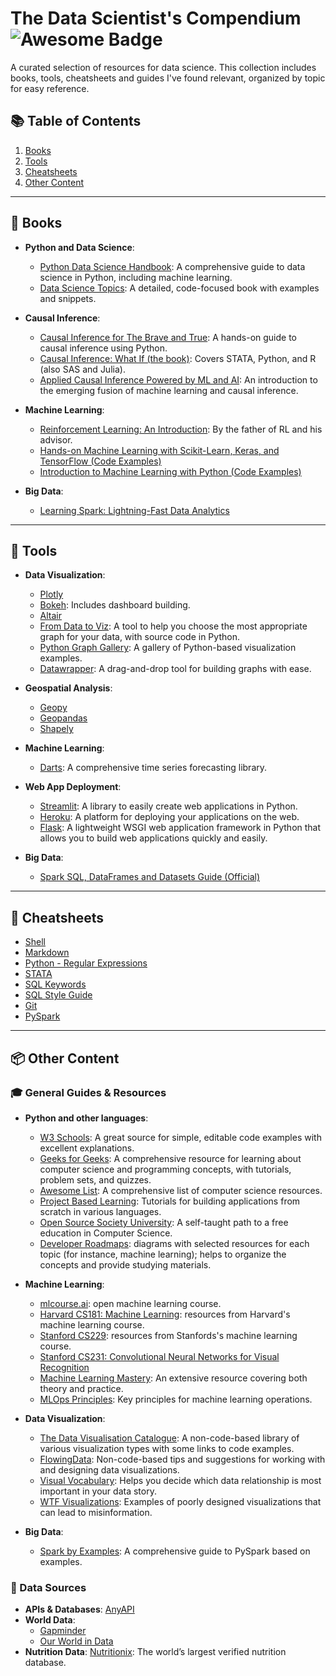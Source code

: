 # The Data Scientist's Compendium <img src="https://cdn.rawgit.com/sindresorhus/awesome/d7305f38d29fed78fa85652e3a63e154dd8e8829/media/badge.svg" alt="Awesome Badge"/>

A curated selection of resources for data science. This collection includes books, tools, cheatsheets and guides I've found relevant, organized by topic for easy reference.


## 📚 Table of Contents
1. [Books](#books)
2. [Tools](#tools)
3. [Cheatsheets](#cheatsheets)
4. [Other Content](#other-content)

---

## <a name="books"></a> 📖 Books

- **Python and Data Science**:
  - [Python Data Science Handbook](https://jakevdp.github.io/PythonDataScienceHandbook/): A comprehensive guide to data science in Python, including machine learning.
  - [Data Science Topics](https://datascience.oneoffcoder.com/index.html): A detailed, code-focused book with examples and snippets.
  
- **Causal Inference**:
  - [Causal Inference for The Brave and True](https://matheusfacure.github.io/python-causality-handbook/landing-page.html): A hands-on guide to causal inference using Python.
  - [Causal Inference: What If (the book)](https://www.hsph.harvard.edu/miguel-hernan/causal-inference-book/): Covers STATA, Python, and R (also SAS and Julia).
  - [Applied Causal Inference Powered by ML and AI](https://arxiv.org/abs/2403.02467): An introduction to the emerging fusion of machine learning and causal inference.

- **Machine Learning**:
  - [Reinforcement Learning: An Introduction](http://incompleteideas.net/book/the-book-2nd.html): By the father of RL and his advisor.
  - [Hands-on Machine Learning with Scikit-Learn, Keras, and TensorFlow (Code Examples)](https://github.com/ageron/handson-ml2)
  - [Introduction to Machine Learning with Python (Code Examples)](https://github.com/amueller/introduction_to_ml_with_python)

- **Big Data**:
  - [Learning Spark: Lightning-Fast Data Analytics](https://pages.databricks.com/rs/094-YMS-629/images/LearningSpark2.0.pdf)

---

## <a name="tools"></a> 🔨 Tools

- **Data Visualization**:
  - [Plotly](https://plotly.com/python/)
  - [Bokeh](https://bokeh.org/): Includes dashboard building.
  - [Altair](https://altair-viz.github.io/)
  - [From Data to Viz](https://www.data-to-viz.com/): A tool to help you choose the most appropriate graph for your data, with source code in Python.
  - [Python Graph Gallery](https://python-graph-gallery.com/): A gallery of Python-based visualization examples.
  - [Datawrapper](https://app.datawrapper.de/chart/rweXo/upload): A drag-and-drop tool for building graphs with ease.

- **Geospatial Analysis**:
  - [Geopy](https://geopy.readthedocs.io/en/stable/)
  - [Geopandas](https://geopandas.org/en/stable/docs/user_guide/data_structures.html)
  - [Shapely](https://shapely.readthedocs.io/en/stable/manual.html#points)

- **Machine Learning**:
  - [Darts](https://unit8co.github.io/darts/#): A comprehensive time series forecasting library.

- **Web App Deployment**:
  - [Streamlit](https://docs.streamlit.io/): A library to easily create web applications in Python.
  - [Heroku](https://devcenter.heroku.com/): A platform for deploying your applications on the web.
  - [Flask](https://flask.palletsprojects.com/en/2.0.x/): A lightweight WSGI web application framework in Python that allows you to build web applications quickly and easily.

- **Big Data**:
  - [Spark SQL, DataFrames and Datasets Guide (Official)](https://spark.apache.org/docs/3.3.0/sql-programming-guide.html)

---

## <a name="cheatsheets"></a> 🙈 Cheatsheets

- [Shell](https://oit.ua.edu/wp-content/uploads/2020/12/Linux_bash_cheat_sheet-1.pdf)
- [Markdown](https://github.com/adam-p/markdown-here/wiki/Markdown-Cheatsheet)
- [Python - Regular Expressions](https://www.dataquest.io/wp-content/uploads/2019/03/python-regular-expressions-cheat-sheet.pdf)
- [STATA](https://www.stata.com/bookstore/statacheatsheets.pdf)
- [SQL Keywords](https://www.w3schools.com/sql/sql_ref_keywords.asp)
- [SQL Style Guide](https://www.sqlstyle.guide/)
- [Git](https://education.github.com/git-cheat-sheet-education.pdf)
- [PySpark](https://www.datacamp.com/cheat-sheet/pyspark-cheat-sheet-spark-in-python)

---

## <a name="other-content"></a> 📦 Other Content

### 🎓 General Guides & Resources

- **Python and other languages**:
  - [W3 Schools](https://www.w3schools.com/python/default.asp): A great source for simple, editable code examples with excellent explanations.
  - [Geeks for Geeks](https://www.geeksforgeeks.org/): A comprehensive resource for learning about computer science and programming concepts, with tutorials, problem sets, and quizzes.
  - [Awesome List](https://github.com/sindresorhus/awesome/blob/main/readme.md): A comprehensive list of computer science resources.
  - [Project Based Learning](https://github.com/practical-tutorials/project-based-learning?utm_source=pocket_mylist): Tutorials for building applications from scratch in various languages.
  - [Open Source Society University](https://github.com/ossu/computer-science#introduction-to-computer-science): A self-taught path to a free education in Computer Science.
  - [Developer Roadmaps](https://roadmap.sh/roadmaps): diagrams with selected resources for each topic (for instance, machine learning); helps to organize the concepts and provide studying materials.

- **Machine Learning**:
  - [mlcourse.ai](https://mlcourse.ai/book/#): open machine learning course.
  - [Harvard CS181: Machine Learning](https://harvard-ml-courses.github.io/cs181-web/): resources from Harvard's machine learning course.
  - [Stanford CS229](https://cs229.stanford.edu/): resources from Stanfords's machine learning course.
  - [Stanford CS231: Convolutional Neural Networks for Visual Recognition](https://cs231n.github.io/)
  - [Machine Learning Mastery](https://machinelearningmastery.com/start-here/#getstarted): An extensive resource covering both theory and practice.
  - [MLOps Principles](https://ml-ops.org/content/mlops-principles): Key principles for machine learning operations.

- **Data Visualization**:
  - [The Data Visualisation Catalogue](https://datavizcatalogue.com/): A non-code-based library of various visualization types with some links to code examples.
  - [FlowingData](https://flowingdata.com/category/guides/): Non-code-based tips and suggestions for working with and designing data visualizations.
  - [Visual Vocabulary](https://ft-interactive.github.io/visual-vocabulary/): Helps you decide which data relationship is most important in your data story.
  - [WTF Visualizations](https://viz.wtf/?utm_source=pocket_mylist): Examples of poorly designed visualizations that can lead to misinformation.

- **Big Data**:
  - [Spark by Examples](https://sparkbyexamples.com/pyspark/): A comprehensive guide to PySpark based on examples.


### 💽 Data Sources
- **APIs & Databases**: [AnyAPI](https://any-api.com/)
- **World Data**:
  - [Gapminder](https://www.gapminder.org/)
  - [Our World in Data](https://ourworldindata.org/blog?utm_source=pocket_mylist)
- **Nutrition Data**: [Nutritionix](https://www.nutritionix.com/?utm_source=pocket_mylist): The world’s largest verified nutrition database.
